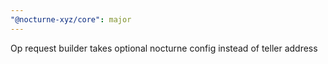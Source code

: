 ```yaml
---
"@nocturne-xyz/core": major
---
```


Op request builder takes optional nocturne config instead of teller address
